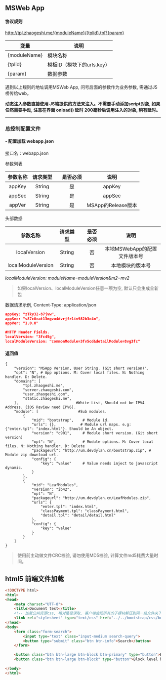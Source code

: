 ## MSWeb App

#### 协议规则


http://tpl.zhaogeshi.me/{moduleName}/{tplid}.tpl?{param}

| 变量           | 说明                 |
| ------------ | ------------------ |
| {moduleName} | 模块名称               |
| {tplid}      | 模板ID（模块下的urls.key） |
| {param}      | 数据参数               |

遇到以上规则的地址调用MSWeb App, 问号后面的参数作为业务参数, 需通过JS桥传给web。

**动态注入参数直接使用 JS端提供的方法来注入。不需要手动添加script对象, 如果任然需要手动, 注意在界面 onload() 延时 200毫秒后调用注入的对象, 稍有延时。**

------

### 总控制配置文件

#### - 配置加载 webapp.json

接口名：webapp.json

参数列表

|  参数名称  |  请求类型  |      | 是否必须 |       说明        |
| :----: | :----: | :--: | :--: | :-------------: |
| appKey | String |      |  是   |     appKey      |
| appSec | String |      |  是   |     appSec      |
| appVer | String |      |  是   | MSApp的Release版本 |

头部数据

|        参数名称        |  请求类型  |      | 是否必须 |         说明         |
| :----------------: | :----: | :--: | :--: | :----------------: |
|    localVersion    | String |      |  否   | 本地MSWebApp的配置文件版本号 |
| localModuleVersion | String |      |  否   |      本地模块的版本号      |

*localModuleVersion: moduleName=moduleVersion&m2=mv2*

>  如果localVersion、localModuleVersion任意一项为空, 默认只会生成全新包

数据请求示例, Content-Type: application/json

```json
appKey: "zTky32-87jvw",
appSec: "s87c0cat13ngvu4dvrjfr1iv982b3c4m",
appVer: "1.0.0"

#HTTP Header Fields.
localVersion: "3fc45g",
localModuleVersion: "commonModule=3fv5cd&detailModule=8vg3fc"
```

#### 返回值

```
{
    "version": "MSApp Version, User String. (Git short version)",
    "opt": "N", # App options. M: Cover local files. N: Nothing handler. D: Delete.
    "domains": [ 					
        "tpl.zhaogeshi.me",
        "server.zhaogeshi.com",
        "user.zhaogeshi.com",
        "static.zhaogeshi.me",
    ],							#White List, Should not be IPV4 Address. (iOS Review need IPV6).
    "module": [					 #Sub modules.
        {
            "mid": "bootstrap",    # Module id.
            "urls": {},			  # Module url maps. e.g: {"enter.tpl": "index.html"}. Should be An object.
            "version": "c901",     # Module short version. (Git short version)
            "opt": "N",            # Module options. M: Cover local files. N: Nothing handler. D: Delete
            "packageurl": "http://um.devdylan.cn/bootstrap.zip", # Module zip download url.
            "config": {
                "key": "value"     # Value needs inject to javascript dynamic.
            }
        },
        {
            "mid": "LeafModules",
            "version": "ib42",
            "opt": "N",
            "packageurl": "http://um.devdylan.cn/LeafModules.zip",
            "urls": {
                "enter.tpl": "index.html",
                "classPayment.tpl": "classPayment.html",
                "detail.tpl": "detail/detail.html"
            },
            "config": {
                "key": "value"
            }
        }
    ]
}
```
> 使用前主动做文件CRC校验, 请勿使用MD5校验, 计算文件md5耗费大量时间。

## html5 前端文件加载

```html
<!DOCTYPE html>
<html>
<head>
    <meta charset="UTF-8">
    <title>Document test</title>
    <!-- 加载公共资源css, 相对路径读取, 客户端会把所有的子模块解压到同一级文件夹下 -->
    <link rel="stylesheet" type="text/css" href="../../bootstrap/css/bootstrap.css">
</head>
<body>
	<form class="form-search">
	  	<input type="text" class="input-medium search-query">
  		<button type="submit" class="btn btn-info">Search</button>
	</form>
	
	<button class="btn btn-large btn-block btn-primary" type="button">Block level button</button>
	<button class="btn btn-large btn-block" type="button">Block level button</button>
	
</body>
</html>
```

